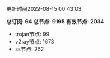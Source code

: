更新时间2022-08-15 00:43:03

**总订阅: 64**
**总节点: 9195**
**有效节点: 2034**
- trojan节点: 99
- v2ray节点: 1673
- ss节点: 262
